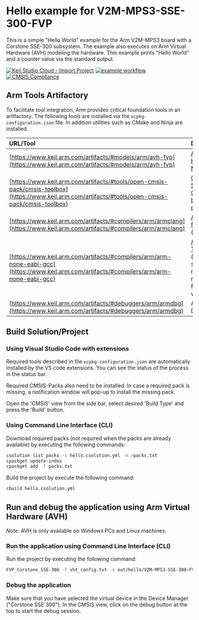 # Hello example for V2M-MPS3-SSE-300-FVP

This is a simple "Hello World" example for the Arm V2M-MPS3 board with a Corstone SSE-300 subsystem. The example also executes on Arm Virtual Hardware (AVH) modeling the hardware. This example prints "Hello World" and a counter value via the standard output.

[![Keil Studio Cloud - Import Project](https://img.shields.io/badge/Keil_Studio_Cloud-Import_Project-0091bd?logo=arm&logoColor=0091bd)](https://studio.keil.arm.com/?import=https://github.com/Arm-Examples/Hello_V2M-MPS3-SSE-300-FVP.git)
[![example workflow](https://img.shields.io/github/actions/workflow/status/Arm-Examples/Hello_V2M-MPS3-SSE-300-FVP/ci.yml?logo=arm&logoColor=0091bd&label=Example%20Publishable)](https://www.keil.arm.com/)
[![CMSIS Compliance](https://img.shields.io/github/actions/workflow/status/Arm-Examples/Hello_LPCXpresso55S69/ci.yml?logo=arm&logoColor=0091bd&label=CMSIS%20Compliance)](https://www.keil.arm.com/cmsis)

## Arm Tools Artifactory

To facilitate tool integration, Arm provides critical foundation tools in an artifactory. The following tools are installed via the `vcpkg-configuration.json` file. In addition utilities such as CMake and Ninja are installed.

URL/Tool       | Description
:--------------|:-------------------
[https://www.keil.arm.com/artifacts/#models/arm/avh-fvp](https://www.keil.arm.com/artifacts/#models/arm/avh-fvp)                      | [Arm Virtual Hardware FVP Models](https://arm-software.github.io/AVH/main/simulation/html/Using.html)
[https://www.keil.arm.com/artifacts/#tools/open-cmsis-pack/cmsis-toolbox](https://www.keil.arm.com/artifacts/#tools/open-cmsis-pack/cmsis-toolbox)  | [CLI Build System for CMSIS-Pack based projects](https://github.com/Open-CMSIS-Pack/cmsis-toolbox/blob/main/docs/README.md#cmsis-toolbox)
[https://www.keil.arm.com/artifacts/#compilers/arm/armclang](https://www.keil.arm.com/artifacts/#compilers/arm/armclang)      | [Arm Compiler for Embedded](https://developer.arm.com/Tools%20and%20Software/Arm%20Compiler%20for%20Embedded) (commercial)
[https://www.keil.arm.com/artifacts/#compilers/arm/arm-none-eabi-gcc](https://www.keil.arm.com/artifacts/#compilers/arm/arm-none-eabi-gcc) | [Arm GNU Toolchain](https://developer.arm.com/Tools%20and%20Software/GNU%20Toolchain) (community supported); not recommended for Cortex-M with Helium
[https://www.keil.arm.com/artifacts/#debuggers/arm/armdbg](https://www.keil.arm.com/artifacts/#debuggers/arm/armdbg) | Arm Debugger


## Build Solution/Project

### Using Visual Studio Code with extensions

Required tools described in file `vcpkg-configuration.json` are automatically installed by the VS code extensions. You can see the status of the process in the status bar.

Required CMSIS-Packs also need to be installed. In case a required pack is missing, a notification window will pop-up to install the missing pack.

Open the 'CMSIS' view from the side bar, select desired 'Build Type' and press the 'Build' button.

### Using Command Line Interface (CLI)

Download required packs (not required when the packs are already available) by executing the following commands:
   ```sh
   csolution list packs -s hello.csolution.yml -m >packs.txt
   cpackget update-index
   cpackget add -f packs.txt
   ```
Build the project by execute the following command:
```sh
cbuild hello.csolution.yml
```

## Run and debug the application using Arm Virtual Hardware (AVH)

*Note:* AVH is only available on Windows PCs and Linux machines.

### Run the application using Command Line Interface (CLI)

Run the project by executing the following command:
```sh
FVP_Corstone_SSE-300 -f vht_config.txt -a out/hello/V2M-MPS3-SSE-300-FVP/Debug/hello.axf --simlimit 20
```

### Debug the application

Make sure that you have selected the virtual device in the Device Manager ("Corstone SSE 300"). In the CMSIS view, click on the debug button at the top to start the debug session.
